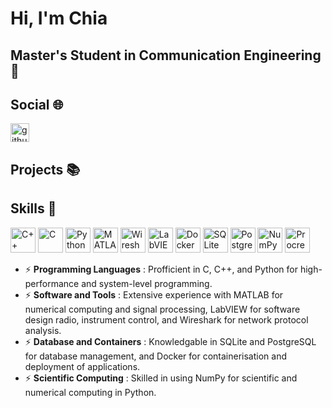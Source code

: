 # Hi, I'm Chia


## Master's Student in Communication Engineering 📡



## Social 🌐
<p align="left">
  <a href="https://github.com/yourusername" target="blank">
  <img align="center" src="https://cdn.jsdelivr.net/npm/simple-icons@3.0.1/icons/github.svg" alt="github" height="30" width="30" />
  </a>
</p>




## Projects 📚



## Skills 🚀
<p align="left">
  <img src="https://upload.wikimedia.org/wikipedia/commons/1/18/ISO_C%2B%2B_Logo.svg" alt="C++" height="40" width="40" />
  <img src="https://upload.wikimedia.org/wikipedia/commons/1/19/C_Logo.png" alt="C" height="40" width="40" />
  <img src="https://upload.wikimedia.org/wikipedia/commons/c/c3/Python-logo-notext.svg" alt="Python" height="40" width="40" />
  <img src="https://upload.wikimedia.org/wikipedia/commons/2/21/Matlab_Logo.png" alt="MATLAB" height="40" width="40" />
  <img src="https://upload.wikimedia.org/wikipedia/commons/c/c6/Wireshark_icon_new.png" alt="Wireshark" height="40" width="40" />
  <img src="https://cdn.worldvectorlogo.com/logos/national-instruments-labview.svg" alt="LabVIEW" height="40" width="40" />
  <img src="https://www.docker.com/wp-content/uploads/2022/03/Moby-logo.png" alt="Docker" height="40" width="40" />
  <img src="https://upload.wikimedia.org/wikipedia/commons/9/97/Sqlite-square-icon.svg" alt="SQLite" height="40" width="40" />
  <img src="https://upload.wikimedia.org/wikipedia/commons/2/29/Postgresql_elephant.svg" alt="PostgreSQL" height="40" width="40" />
  <img src="https://logosandtypes.com/wp-content/uploads/2024/02/numpy.svg" alt="NumPy" height="40" width="40" />
  <img src="https://upload.wikimedia.org/wikipedia/commons/d/de/Procreate-icon.png" alt="Procreate" height="40" width="40" />
</p>

- ⚡ **Programming Languages** : Profficient in C, C++, and Python for high-performance and system-level programming.
- ⚡ **Software and Tools** : Extensive experience with MATLAB for numerical computing and signal processing, LabVIEW for software design radio, instrument control, and Wireshark for network protocol analysis.
- ⚡ **Database and Containers** : Knowledgable in SQLite and PostgreSQL for database management, and Docker for containerisation and deployment of applications.
- ⚡ **Scientific Computing** : Skilled in using NumPy for scientific and numerical computing in Python.


